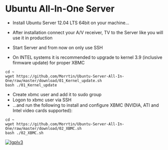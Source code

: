 Ubuntu All-In-One Server
========================

* Install Ubuntu Server 12.04 LTS 64bit on your machine...
* After installation connect your A/V receiver, TV to the Server like you will use it in production
* Start Server and from now on only use SSH

* On INTEL systems it is recommended to upgrade to kernel 3.9 (inclusive firmware update) for proper XBMC

```
cd ~ 
wget https://github.com/Morrtin/Ubuntu-Server-All-In-One/raw/master/download/01_Kernel_update.sh
bash ./01_Kernel_update
```

* Create xbmc user and add it to sudo group
* Logon to xbmc user via SSH
* ...and run the following to install and configure XBMC (NVIDIA, ATI and Intel video cards supported):

```
cd ~ 
wget https://github.com/Morrtin/Ubuntu-Server-All-In-One/raw/master/download/02_XBMC.sh
bash ./02_XBMC.sh
```
[![lgplv3](https://f.cloud.github.com/assets/3521959/153710/2745bbea-7601-11e2-8b61-c8ff3ef97d32.png)](http://www.gnu.org/licenses/lgpl.txt)
